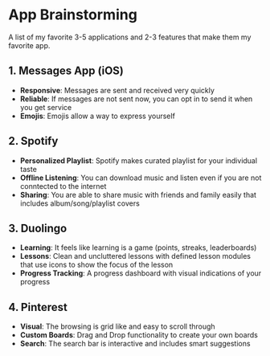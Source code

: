 # App Brainstorming
A list of my favorite 3-5 applications and 2-3 features that make them my favorite app. 

## 1. Messages App (iOS)
* **Responsive**: Messages are sent and received very quickly
* **Reliable**: If messages are not sent now, you can opt in to send it when you get service
* **Emojis**: Emojis allow a way to express yourself

## 2. Spotify
* **Personalized Playlist**: Spotify makes curated playlist for your individual taste
* **Offline Listening**: You can download music and listen even if you are not conntected to the internet
* **Sharing**: You are able to share music with friends and family easily that includes album/song/playlist covers

## 3. Duolingo
* **Learning**: It feels like learning is a game (points, streaks, leaderboards)
* **Lessons**: Clean and uncluttered lessons with defined lesson modules that use icons to show the focus of the lesson
* **Progress Tracking**: A progress dashboard with visual indications of your progress

## 4. Pinterest
- **Visual**: The browsing is grid like and easy to scroll through
- **Custom Boards**: Drag and Drop functionality to create your own boards
- **Search**: The search bar is interactive and includes smart suggestions